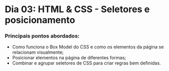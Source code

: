 # Dia 03: HTML & CSS - Seletores e posicionamento
### Principais pontos abordados:
* Como funciona o Box Model do CSS e como os elementos da página se relacionam visualmente;
* Posicionar elementos na página de diferentes formas;
* Combinar e agrupar seletores de CSS para criar regras bem definidas.